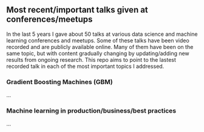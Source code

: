 ## Most recent/important talks given at conferences/meetups

In the last 5 years I gave about 50 talks at various data science and machine learning conferences and meetups. Some of these talks have been video recorded and are publicly available online. Many of them have been on the same topic, but with content gradually changing by updating/adding new results from ongoing research. This repo aims to point to the lastest recorded talk in each of the most important topics I addressed. 


### Gradient Boosting Machines (GBM)

...


### Machine learning in production/business/best practices

...


